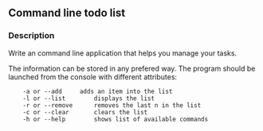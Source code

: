 ## Command line todo list

### Description

Write an command line application that helps you manage your tasks.

The information can be stored in any prefered way. The program should be launched from the console with different attributes:

```
	-a or --add		adds an item into the list
	-l or --list		displays the list
	-r or --remove		removes the last n in the list
	-c or --clear		clears the list
	-h or --help		shows list of available commands
```